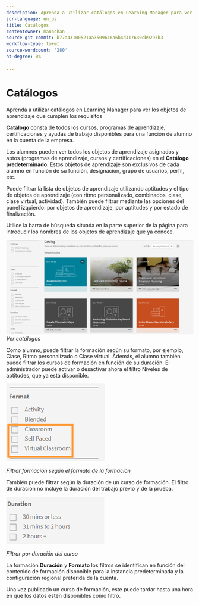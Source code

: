 ```yaml
---
description: Aprenda a utilizar catálogos en Learning Manager para ver los objetos de aprendizaje que cumplen los requisitos
jcr-language: en_us
title: Catálogos
contentowner: manochan
source-git-commit: b77a43100521aa35096c6a6b4d417630cb9293b3
workflow-type: tm+mt
source-wordcount: '280'
ht-degree: 0%

---
```




# Catálogos

Aprenda a utilizar catálogos en Learning Manager para ver los objetos de aprendizaje que cumplen los requisitos

**Catálogo** consta de todos los cursos, programas de aprendizaje, certificaciones y ayudas de trabajo disponibles para una función de alumno en la cuenta de la empresa.

Los alumnos pueden ver todos los objetos de aprendizaje asignados y aptos (programas de aprendizaje, cursos y certificaciones) en el **Catálogo predeterminado**. Estos objetos de aprendizaje son exclusivos de cada alumno en función de su función, designación, grupo de usuarios, perfil, etc.

Puede filtrar la lista de objetos de aprendizaje utilizando aptitudes y el tipo de objetos de aprendizaje (con ritmo personalizado, combinados, clase, clase virtual, actividad). También puede filtrar mediante las opciones del panel izquierdo: por objetos de aprendizaje, por aptitudes y por estado de finalización.

Utilice la barra de búsqueda situada en la parte superior de la página para introducir los nombres de los objetos de aprendizaje que ya conoce.

![](assets/catalogs.png)
*Ver catálogos*

Como alumno, puede filtrar la formación según su formato, por ejemplo, Clase, Ritmo personalizado o Clase virtual. Además, el alumno también puede filtrar los cursos de formación en función de su duración. El administrador puede activar o desactivar ahora el filtro Niveles de aptitudes, que ya está disponible.

![](assets/image014.png)

*Filtrar formación según el formato de la formación*

También puede filtrar según la duración de un curso de formación. El filtro de duración no incluye la duración del trabajo previo y de la prueba.

![](assets/image015.png)

*Filtrar por duración del curso*

La formación **Duración** y **Formato** los filtros se identifican en función del contenido de formación disponible para la instancia predeterminada y la configuración regional preferida de la cuenta.

Una vez publicado un curso de formación, este puede tardar hasta una hora en que los datos estén disponibles como filtro.
